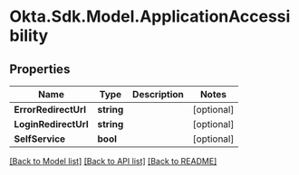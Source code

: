 # Okta.Sdk.Model.ApplicationAccessibility

## Properties

Name | Type | Description | Notes
------------ | ------------- | ------------- | -------------
**ErrorRedirectUrl** | **string** |  | [optional] 
**LoginRedirectUrl** | **string** |  | [optional] 
**SelfService** | **bool** |  | [optional] 

[[Back to Model list]](../README.md#documentation-for-models) [[Back to API list]](../README.md#documentation-for-api-endpoints) [[Back to README]](../README.md)

